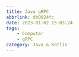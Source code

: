 ```yaml
---
title: Java gRPC
abbrlink: db0024fc
date: 2023-01-02 15:03:24
tags:
    - Computer
    - gRPC
category: Java & Kotlin
---
```

